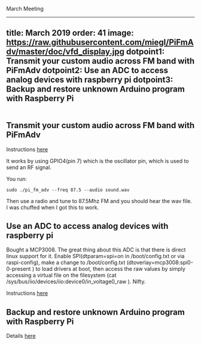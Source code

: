 March Meeting

---
title: March 2019
order: 41
image: https://raw.githubusercontent.com/miegl/PiFmAdv/master/doc/vfd_display.jpg
dotpoint1: Transmit your custom audio across  FM band with PiFmAdv
dotpoint2: Use an ADC to access analog devices with raspberry pi
dotpoint3: Backup and restore unknown Arduino program with Raspberry Pi
---
![]()

## Transmit your custom audio across  FM band with PiFmAdv 

Instructions [here](https://github.com/miegl/PiFmAdv)

It works by using GPIO4(pin 7) which is the oscillator pin, which is used to send an RF signal.

You run:

```
sudo ./pi_fm_adv --freq 87.5 --audio sound.wav
```

Then use a radio and tune to 87.5Mhz FM and you should hear the wav file. I was chuffed when I got this to work.

## Use an ADC to access analog devices with raspberry pi
Bought a MCP3008. The great thing about this ADC is that there is direct linux support for it.
Enable SPI(dtparam=spi=on in /boot/config.txt or via raspi-config), make a change to /boot/config.txt (dtoverlay=mcp3008:spi0-0-present
) to load drivers at boot, then access the raw values by simply accessing a virtual file on the filesystem (cat /sys/bus/iio/devices/iio\:device0/in_voltage0_raw
). Nifty.

Instructions [here](https://jumpnowtek.com/rpi/Using-mcp3008-ADCs-with-Raspberry-Pis.html) 


## Backup and restore unknown Arduino program with Raspberry Pi

Details [here](https://raspberrypisig.github.io/blog/arduino/2019/03/16/reading-program-from-arduino/)
